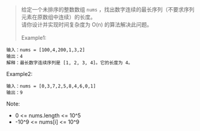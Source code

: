 <!-- prettier-ignore-start -->

> 给定一个未排序的整数数组 `nums` ，找出数字连续的最长序列（不要求序列元素在原数组中连续）的长度。<br>
> 请你设计并实现时间复杂度为 O(n) 的算法解决此问题。
<br><br>
Example1:
```
输入：nums = [100,4,200,1,3,2]
输出：4
解释：最长数字连续序列是 [1, 2, 3, 4]。它的长度为 4。
```
Example2:
```
输入：nums = [0,3,7,2,5,8,4,6,0,1]
输出：9
```
Note:
>
-   0 <= nums.length <= 10^5
-   -10^9 <= nums[i] <= 10^9

<!-- prettier-ignore-end -->

<br>
